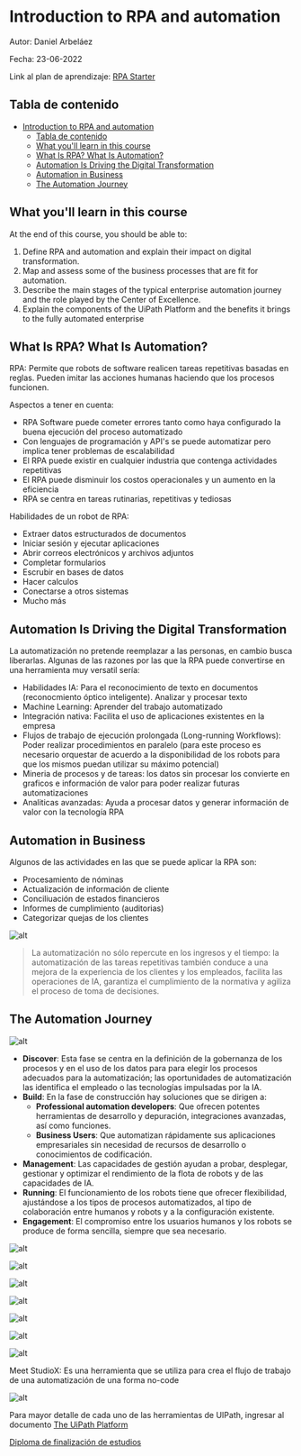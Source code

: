 # Introduction to RPA and automation

Autor: Daniel Arbeláez

Fecha: 23-06-2022

Link al plan de aprendizaje: [RPA Starter](https://academy.uipath.com/learning-plans/rpa-starter)

## Tabla de contenido

- [Introduction to RPA and automation](#introduction-to-rpa-and-automation)
  - [Tabla de contenido](#tabla-de-contenido)
  - [What you'll learn in this course](#what-youll-learn-in-this-course)
  - [What Is RPA? What Is Automation?](#what-is-rpa-what-is-automation)
  - [Automation Is Driving the Digital Transformation](#automation-is-driving-the-digital-transformation)
  - [Automation in Business](#automation-in-business)
  - [The Automation Journey](#the-automation-journey)

## What you'll learn in this course

At the end of this course, you should be able to:

1. Define RPA and automation and explain their impact on digital transformation.
2. Map and assess some of the business processes that are fit for automation.
3. Describe the main stages of the typical enterprise automation journey and the role played by the Center of Excellence.
4. Explain the components of the UiPath Platform and the benefits it brings to the fully automated enterprise

## What Is RPA? What Is Automation?

RPA: Permite que robots de software realicen tareas repetitivas basadas en reglas. Pueden imitar las acciones humanas haciendo que los procesos funcionen.

Aspectos a tener en cuenta:

- RPA Software puede cometer errores tanto como haya configurado la buena ejecución del proceso automatizado
- Con lenguajes de programación y API's se puede automatizar pero implica tener problemas de escalabilidad
- El RPA puede existir en cualquier industria que contenga actividades repetitivas
- El RPA puede disminuir los costos operacionales y un aumento en la eficiencia
- RPA se centra en tareas rutinarias, repetitivas y tediosas

Habilidades de un robot de RPA:

- Extraer datos estructurados de documentos
- Iniciar sesión y ejecutar aplicaciones
- Abrir correos electrónicos y archivos adjuntos
- Completar formularios
- Escrubir en bases de datos
- Hacer calculos
- Conectarse a otros sistemas
- Mucho más

## Automation Is Driving the Digital Transformation

La automatización no pretende reemplazar a las personas, en cambio busca liberarlas. Algunas de las razones por las que la RPA puede convertirse en una herramienta muy versatil sería:

- Habilidades IA: Para el reconocimiento de texto en documentos (reconocmiento óptico inteligente). Analizar y procesar texto
- Machine Learning: Aprender del trabajo automatizado
- Integración nativa: Facilita el uso de aplicaciones existentes en la empresa
- Flujos de trabajo de ejecución prolongada (Long-running Workflows): Poder realizar procedimientos en paralelo (para este proceso es necesario orquestar de acuerdo a la disponibilidad de los robots para que los mismos puedan utilizar su máximo potencial)
- Mineria de procesos y de tareas: los datos sin procesar los convierte en graficos e información de valor para poder realizar futuras automatizaciones
- Analiticas avanzadas: Ayuda a procesar datos y generar información de valor con la tecnología RPA

## Automation in Business

Algunos de las actividades en las que se puede aplicar la RPA son:

- Procesamiento de nóminas
- Actualización de información de cliente
- Conciliuación de estados financieros
- Informes de cumplimiento (auditorias)
- Categorizar quejas de los clientes

![alt](assets/RPA_Industries.JPG)

> La automatización no sólo repercute en los ingresos y el tiempo: la automatización de las tareas repetitivas también conduce a una mejora de la experiencia de los clientes y los empleados, facilita las operaciones de IA, garantiza el cumplimiento de la normativa y agiliza el proceso de toma de decisiones.

## The Automation Journey

![alt](assets/RPA__AppsJourney.JPG)

- **Discover**: Esta fase se centra en la definición de la gobernanza de los procesos y en el uso de los datos para para elegir los procesos adecuados para la automatización; las oportunidades de automatización las identifica el empleado o las tecnologías impulsadas por la IA.
- **Build**: En la fase de construcción hay soluciones que se dirigen a:
  - **Professional automation developers**: Que ofrecen potentes herramientas de desarrollo y depuración, integraciones avanzadas, así como funciones.
  - **Business Users**: Que automatizan rápidamente sus aplicaciones empresariales sin necesidad de recursos de desarrollo o conocimientos de codificación.
- **Management**: Las capacidades de gestión ayudan a probar, desplegar, gestionar y optimizar el rendimiento de la flota de robots y de las capacidades de IA.
- **Running**: El funcionamiento de los robots tiene que ofrecer flexibilidad, ajustándose a los tipos de procesos automatizados, al tipo de colaboración entre humanos y robots y a la configuración existente.
- **Engagement**: El compromiso entre los usuarios humanos y los robots se produce de forma sencilla, siempre que sea necesario.

![alt](assets/RPA_Lifecycle.JPG)

![alt](assets/Lifecycle_Ceo_1.JPG)

![alt](assets/Lifecycle_Ceo_2.JPG)

![alt](assets/Lifecycle_RPA_Developer.JPG)

![alt](assets/Lifecycle_IT_Operations.JPG)

![alt](assets/Lifecycle_Automation_Users.JPG)

![alt](assets/Lifecycle_Process_Analysts.JPG)

Meet StudioX: Es una herramienta que se utiliza para crea el flujo de trabajo de una automatización de una forma no-code

![alt](assets/RPA_PlanningWheel.JPG)

Para mayor detalle de cada uno de las herramientas de UIPath, ingresar al documento [The UiPath Platform](assets/The_UiPath_Platform.pdf)

[Diploma de finalización de estudios](assets/LearningPath_Certificate_06302022122608768.pdf)

